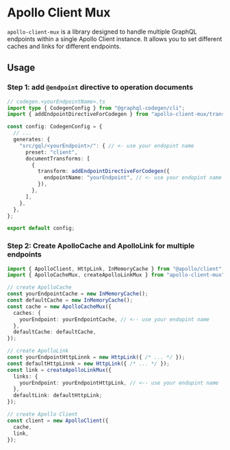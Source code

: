 # Apollo Client Mux
`apollo-client-mux` is a library designed to handle multiple GraphQL endpoints within a single Apollo Client instance. It allows you to set different caches and links for different endpoints.

## Usage

### Step 1: add `@endpoint` directive to operation documents

```ts
// codegen.<yourEndpointName>.ts
import type { CodegenConfig } from "@graphql-codegen/cli";
import { addEndpointDirectiveForCodegen } from "apollo-client-mux/transform";

const config: CodegenConfig = {
  // ...
  generates: {
    "src/gql/<yourEndpoint>/": { // <- use your endopint name
      preset: "client",
      documentTransforms: [
        {
          transform: addEndpointDirectiveForCodegen({
            endpointName: "yourEndpoint", // <- use your endopint name
          }),
        },
      ],
    },
  },
};

export default config;
```

### Step 2: Create ApolloCache and ApolloLink for multiple endpoints

```ts
import { ApolloClient, HttpLink, InMemoryCache } from "@apollo/client";
import { ApolloCacheMux, createApolloLinkMux } from "apollo-client-mux";

// create ApolloCache
const yourEndpointCache = new InMemoryCache();
const defaultCache = new InMemoryCache();
const cache = new ApolloCacheMux({
  caches: {
    yourEndpoint: yourEndpointCache, // <-- use your endopint name
  },
  defaultCache: defaultCache,
});

// create ApolloLink
const yourEndpointHttpLinnk = new HttpLink({ /* ... */ });
const defaultHttpLinnk = new HttpLink({ /* ... */ });
const link = createApolloLinkMux({
  links: {
    yourEndpoint: yourEndpointHttpLink, // <-- use your endopint name
  },
  defaultLink: defaultHttpLink;
});

// create Apollo Client
const client = new ApolloClient({
  cache,
  link,
});
```
